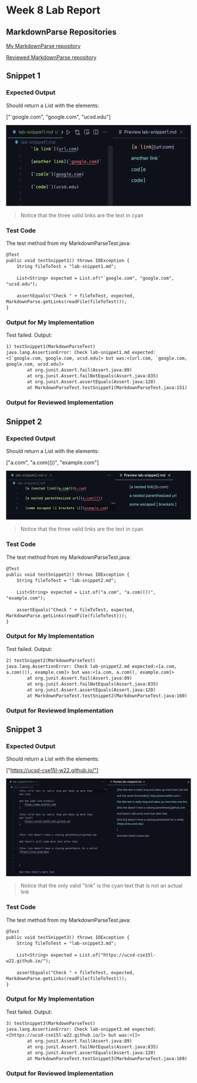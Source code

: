 # Week 8 Lab Report

## MarkdownParse Repositories

[My MarkdownParse repository](https://github.com/akshatja1n/markdown-parse)

[Reviewed MarkdownParse repository](https://github.com/JaredJose/markdown-parse)

## Snippet 1

### Expected Output
Should return a List with the elements:

["`google.com", "google.com", "ucsd.edu"]

![VScode preview](snippet1.png)
>Notice that the three valid links are the text in cyan

### Test Code
The test method from my MarkdownParseTest.java:
```
@Test
public void testSnippet1() throws IOException {
    String fileToTest = "lab-snippet1.md";

    List<String> expected = List.of("`google.com", "google.com", "ucsd.edu");

    assertEquals("Check " + fileToTest, expected, MarkdownParse.getLinks(readFile(fileToTest)));
}
```

### Output for My Implementation
Test failed.
Output:

```
1) testSnippet1(MarkdownParseTest)
java.lang.AssertionError: Check lab-snippet1.md expected:<[`google.com, google.com, ucsd.edu]> but was:<[url.com, `google.com, google.com, ucsd.edu]>
        at org.junit.Assert.fail(Assert.java:89)
        at org.junit.Assert.failNotEquals(Assert.java:835)
        at org.junit.Assert.assertEquals(Assert.java:120)
        at MarkdownParseTest.testSnippet1(MarkdownParseTest.java:151)
```



### Output for Reviewed Implementation


## Snippet 2

### Expected Output
Should return a List with the elements:

["a.com", "a.com(())", "example.com"]

![VScode preview](snippet2.png)
>Notice that the three valid links are the text in cyan

### Test Code
The test method from my MarkdownParseTest.java:
```
@Test
public void testSnippet2() throws IOException {
    String fileToTest = "lab-snippet2.md";

    List<String> expected = List.of("a.com", "a.com(())", "example.com");

    assertEquals("Check " + fileToTest, expected, MarkdownParse.getLinks(readFile(fileToTest)));
}
```

### Output for My Implementation
Test failed.
Output:

```
2) testSnippet2(MarkdownParseTest)
java.lang.AssertionError: Check lab-snippet2.md expected:<[a.com, a.com(()), example.com]> but was:<[a.com, a.com((, example.com]>
        at org.junit.Assert.fail(Assert.java:89)
        at org.junit.Assert.failNotEquals(Assert.java:835)
        at org.junit.Assert.assertEquals(Assert.java:120)
        at MarkdownParseTest.testSnippet2(MarkdownParseTest.java:160)
```



### Output for Reviewed Implementation



## Snippet 3

### Expected Output
Should return a List with the elements:

["https://ucsd-cse15l-w22.github.io/"]

![VScode preview](snippet3.png)
>Notice that the only valid "link" is the cyan text that is not an actual link

### Test Code
The test method from my MarkdownParseTest.java:
```
@Test
public void testSnippet3() throws IOException {
    String fileToTest = "lab-snippet3.md";

    List<String> expected = List.of("https://ucsd-cse15l-w22.github.io/");

    assertEquals("Check " + fileToTest, expected, MarkdownParse.getLinks(readFile(fileToTest)));
}
```

### Output for My Implementation
Test failed.
Output:

```
3) testSnippet3(MarkdownParseTest)
java.lang.AssertionError: Check lab-snippet3.md expected:<[https://ucsd-cse15l-w22.github.io/]> but was:<[]>
        at org.junit.Assert.fail(Assert.java:89)
        at org.junit.Assert.failNotEquals(Assert.java:835)
        at org.junit.Assert.assertEquals(Assert.java:120)
        at MarkdownParseTest.testSnippet3(MarkdownParseTest.java:169)
```



### Output for Reviewed Implementation
